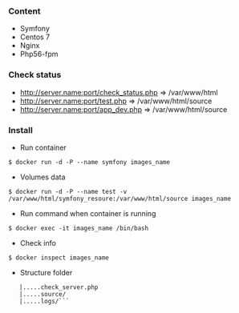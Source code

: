 ### Content
* Symfony
* Centos 7
* Nginx
* Php56-fpm

### Check status
* http://server.name:port/check_status.php => /var/www/html
* http://server.name:port/test.php => /var/www/html/source
* http://server.name:port/app_dev.php  => /var/www/html/source

### Install
* Run container
```
$ docker run -d -P --name symfony images_name
```

* Volumes data
```
$ docker run -d -P --name test -v /var/www/html/symfony_resoure:/var/www/html/source images_name
```

* Run command when container is running
```
$ docker exec -it images_name /bin/bash
```

* Check info
```
$ docker inspect images_name
```

* Structure folder
```/var/www/html
   |.....check_server.php
   |.....source/
   |.....logs/```